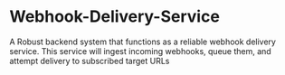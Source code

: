 # Webhook-Delivery-Service
A Robust backend system that functions as a reliable webhook delivery service. This service will ingest incoming webhooks, queue them, and attempt delivery to subscribed target URLs
